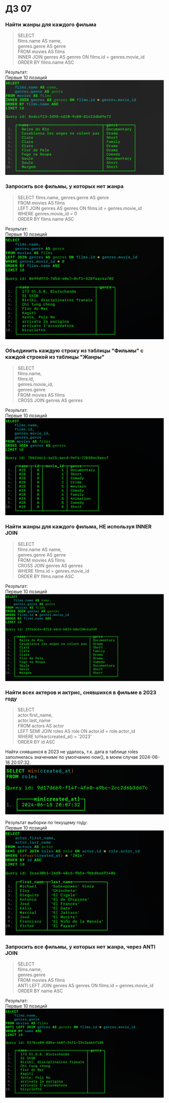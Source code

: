 # ДЗ 07  
### Найти жанры для каждого фильма  
> SELECT  
    films.name AS name,  
    genres.genre AS genre  
FROM movies AS films  
INNER JOIN genres AS genres ON films.id = genres.movie_id  
ORDER BY films.name ASC  

Результат:  
Первые 10 позиций
![](https://github.com/oslavgorod/Clickhouse-2024/blob/main/DZ07/img/001.png)  

### Запросить все фильмы, у которых нет жанра  
> SELECT films.name,
genres.genre AS genre    
FROM movies AS films  
LEFT JOIN genres AS genres ON films.id = genres.movie_id  
WHERE genres.movie_id = 0  
ORDER BY films.name ASC

Результат:  
Первые 10 позиций  
![](https://github.com/oslavgorod/Clickhouse-2024/blob/main/DZ07/img/002.png)  

### Объединить каждую строку из таблицы "Фильмы" с каждой строкой из таблицы "Жанры"  
> SELECT  
    films.name,  
    films.id,  
    genres.movie_id,  
    genres.genre  
FROM movies AS films  
CROSS JOIN genres AS genres

Результат:  
Первые 10 позиций 
![](https://github.com/oslavgorod/Clickhouse-2024/blob/main/DZ07/img/003.png)  

### Найти жанры для каждого фильма, НЕ используя INNER JOIN  
> SELECT  
    films.name AS name,  
    genres.genre AS genre  
FROM movies AS films  
CROSS JOIN genres AS genres  
WHERE films.id = genres.movie_id  
ORDER BY films.name ASC  

Результат:  
Первые 10 позиций  
![](https://github.com/oslavgorod/Clickhouse-2024/blob/main/DZ07/img/004.png)  

### Найти всех актеров и актрис, снявшихся в фильме в 2023 году  
>SELECT  
    actor.first_name,  
    actor.last_name  
FROM actors AS actor  
LEFT SEMI JOIN roles AS role ON actor.id = role.actor_id  
WHERE toYear(created_at) = '2023'  
ORDER BY id ASC  

Найти снявшихся в 2023 не удалось, т.к. дата в таблице roles заполнилась значениме по умолчанию now(), в моем случае 2024-06-18 20:07:32.  
![](https://github.com/oslavgorod/Clickhouse-2024/blob/main/DZ07/img/005.png)  

Результат выборки по текущему году:  
Первые 10 позиций  
![](https://github.com/oslavgorod/Clickhouse-2024/blob/main/DZ07/img/006.png)  

### Запросить все фильмы, у которых нет жанра, через ANTI JOIN  
> SELECT  
    films.name,  
    genres.genre  
FROM movies AS films  
ANTI LEFT JOIN genres AS genres ON films.id = genres.movie_id  
ORDER BY name ASC  

Результат:  
Первые 10 позиций  
![](https://github.com/oslavgorod/Clickhouse-2024/blob/main/DZ07/img/007.png)
